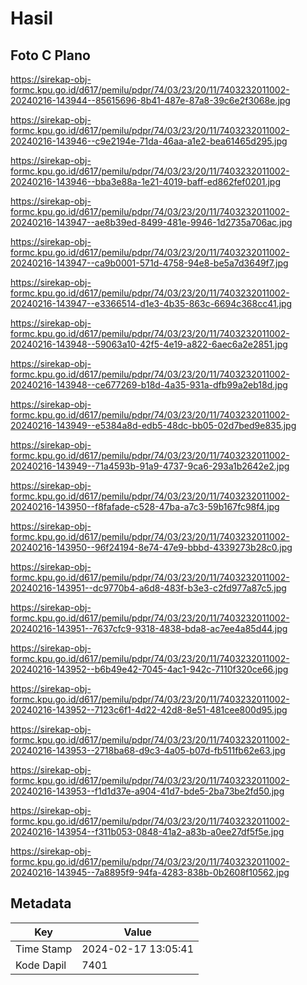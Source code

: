# Hasil

## Foto C Plano

https://sirekap-obj-formc.kpu.go.id/d617/pemilu/pdpr/74/03/23/20/11/7403232011002-20240216-143944--85615696-8b41-487e-87a8-39c6e2f3068e.jpg

https://sirekap-obj-formc.kpu.go.id/d617/pemilu/pdpr/74/03/23/20/11/7403232011002-20240216-143946--c9e2194e-71da-46aa-a1e2-bea61465d295.jpg

https://sirekap-obj-formc.kpu.go.id/d617/pemilu/pdpr/74/03/23/20/11/7403232011002-20240216-143946--bba3e88a-1e21-4019-baff-ed862fef0201.jpg

https://sirekap-obj-formc.kpu.go.id/d617/pemilu/pdpr/74/03/23/20/11/7403232011002-20240216-143947--ae8b39ed-8499-481e-9946-1d2735a706ac.jpg

https://sirekap-obj-formc.kpu.go.id/d617/pemilu/pdpr/74/03/23/20/11/7403232011002-20240216-143947--ca9b0001-571d-4758-94e8-be5a7d3649f7.jpg

https://sirekap-obj-formc.kpu.go.id/d617/pemilu/pdpr/74/03/23/20/11/7403232011002-20240216-143947--e3366514-d1e3-4b35-863c-6694c368cc41.jpg

https://sirekap-obj-formc.kpu.go.id/d617/pemilu/pdpr/74/03/23/20/11/7403232011002-20240216-143948--59063a10-42f5-4e19-a822-6aec6a2e2851.jpg

https://sirekap-obj-formc.kpu.go.id/d617/pemilu/pdpr/74/03/23/20/11/7403232011002-20240216-143948--ce677269-b18d-4a35-931a-dfb99a2eb18d.jpg

https://sirekap-obj-formc.kpu.go.id/d617/pemilu/pdpr/74/03/23/20/11/7403232011002-20240216-143949--e5384a8d-edb5-48dc-bb05-02d7bed9e835.jpg

https://sirekap-obj-formc.kpu.go.id/d617/pemilu/pdpr/74/03/23/20/11/7403232011002-20240216-143949--71a4593b-91a9-4737-9ca6-293a1b2642e2.jpg

https://sirekap-obj-formc.kpu.go.id/d617/pemilu/pdpr/74/03/23/20/11/7403232011002-20240216-143950--f8fafade-c528-47ba-a7c3-59b167fc98f4.jpg

https://sirekap-obj-formc.kpu.go.id/d617/pemilu/pdpr/74/03/23/20/11/7403232011002-20240216-143950--96f24194-8e74-47e9-bbbd-4339273b28c0.jpg

https://sirekap-obj-formc.kpu.go.id/d617/pemilu/pdpr/74/03/23/20/11/7403232011002-20240216-143951--dc9770b4-a6d8-483f-b3e3-c2fd977a87c5.jpg

https://sirekap-obj-formc.kpu.go.id/d617/pemilu/pdpr/74/03/23/20/11/7403232011002-20240216-143951--7637cfc9-9318-4838-bda8-ac7ee4a85d44.jpg

https://sirekap-obj-formc.kpu.go.id/d617/pemilu/pdpr/74/03/23/20/11/7403232011002-20240216-143952--b6b49e42-7045-4ac1-942c-7110f320ce66.jpg

https://sirekap-obj-formc.kpu.go.id/d617/pemilu/pdpr/74/03/23/20/11/7403232011002-20240216-143952--7123c6f1-4d22-42d8-8e51-481cee800d95.jpg

https://sirekap-obj-formc.kpu.go.id/d617/pemilu/pdpr/74/03/23/20/11/7403232011002-20240216-143953--2718ba68-d9c3-4a05-b07d-fb511fb62e63.jpg

https://sirekap-obj-formc.kpu.go.id/d617/pemilu/pdpr/74/03/23/20/11/7403232011002-20240216-143953--f1d1d37e-a904-41d7-bde5-2ba73be2fd50.jpg

https://sirekap-obj-formc.kpu.go.id/d617/pemilu/pdpr/74/03/23/20/11/7403232011002-20240216-143954--f311b053-0848-41a2-a83b-a0ee27df5f5e.jpg

https://sirekap-obj-formc.kpu.go.id/d617/pemilu/pdpr/74/03/23/20/11/7403232011002-20240216-143945--7a8895f9-94fa-4283-838b-0b2608f10562.jpg


## Metadata

| Key        | Value               |
| ---------- | ------------------- |
| Time Stamp | 2024-02-17 13:05:41 |
| Kode Dapil | 7401                |



